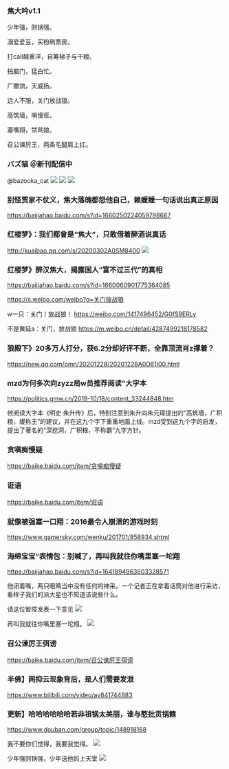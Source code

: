 ### 焦大吟v1.1

少年强，则锅强。

溺爱爱豆，买粉刷票房。

打call越重洋，自筹梯子与干粮。

拍脑门，猛白忙。

广撒饷，天威扬。

远人不服，关门放战狼。

高筑墙，嗔慢诳。

塞嘴翔，禁骂娘。

召公谏厉王，两条毛腿肩上扛。

### バズ猫 ＠新刊配信中
@bazooka_cat
![](https://pbs.twimg.com/profile_images/1203111116378783744/X-mGho1b.jpg)
![](https://bkimg.cdn.bcebos.com/pic/09fa513d269759eecf4c14adb2fb43166d22dfbc)
![](https://timgsa.baidu.com/timg?image&quality=80&size=b9999_10000&sec=1583482863893&di=5dbe643f0f92d70b650a8b245a2c7b59&imgtype=0&src=http%3A%2F%2Fimgsrc.baidu.com%2Fforum%2Fw%3D580%2Fsign%3D1e0d38c82d738bd4c421b239918a876c%2F37d430adcbef76098f8fde8a2ddda3cc7cd99e3b.jpg)

### 别怪贾家不仗义，焦大落魄都怨他自己，赖嬷嬷一句话说出真正原因
https://baijiahao.baidu.com/s?id=1660250224059798687

### 红楼梦》：我们都曾是“焦大”，只敢借着醉酒说真话
http://kuaibao.qq.com/s/20200302A0SM8400
![](http://inews.gtimg.com/newsapp_bt/0/11398544767/1000)

### 红楼梦》醉汉焦大，揭露国人“富不过三代”的真相
https://baijiahao.baidu.com/s?id=1660060901775364085

https://s.weibo.com/weibo?q=关门放战狼

w一只：关门！放战狼！
https://weibo.com/1417496452/G0fS9ERLy

不是黄延a：关门，放战狼
https://m.weibo.cn/detail/4287499218178582

### 狼殿下》20多万人打分，获6.2分却好评不断，全靠顶流肖z撑着？
https://new.qq.com/omn/20201228/20201228A0D61I00.html

### mzd为何多次向zyzz局w员推荐阅读“大字本
https://politics.gmw.cn/2019-10/18/content_33244848.htm

他阅读大字本《明史·朱升传》后，特别注意到朱升向朱元璋提出的“高筑墙，广积粮，缓称王”的建议，并在这九个字下重重地画上线。mzd受到这九个字的启发，提出了著名的“深挖洞，广积粮，不称霸”九字方针。

### 贪嗔痴慢疑
https://baike.baidu.com/item/贪嗔痴慢疑

### 诳语
https://baike.baidu.com/item/诳语

### 就像被强塞一口翔：2016最令人崩溃的游戏时刻
https://www.gamersky.com/wenku/201701/858934.shtml

### 海绵宝宝”表情包：别喊了，再叫我就往你嘴里塞一坨翔
https://baijiahao.baidu.com/s?id=1641894963603328571

他闭着嘴，两只眼睛当中没有任何的神采。一个记者正在拿着话筒对他进行采访，看样子我们的派大星也不知道该说些什么。

请这位智障发表一下意见
<img src="https://pics7.baidu.com/feed/f9dcd100baa1cd11744408ab9eb181f9c1ce2df6.png?token=0f63cb52b44f6f8938e36a2400806a2d">

再叫我就往你嘴里塞一坨翔。
<img src="https://pics4.baidu.com/feed/8694a4c27d1ed21b170851a78acd94c153da3fd2.png?token=b9be8610739d053687a18582d118b281">

### 召公谏厉王弭谤
https://baike.baidu.com/item/召公谏厉王弭谤

### 半佛】网抑云现象背后，是人们需要发泄
https://www.bilibili.com/video/av841744883

### 更新】哈哈哈哈哈哈若非祖锅太美丽，谁与憨批贡锅籍
https://www.douban.com/group/topic/148918168

我不要你们觉得，我要我觉得。
<img src="https://img3.doubanio.com/view/group_topic/l/public/p199040791.jpg">

少年强则锅强，少年送他妈上天堂
<img src="https://img9.doubanio.com/view/group_topic/l/public/p199040364.jpg">
